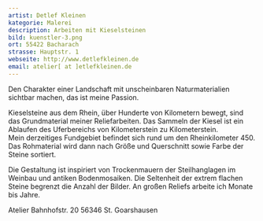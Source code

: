 ```yaml
---
artist: Detlef Kleinen
kategorie: Malerei
description: Arbeiten mit Kieselsteinen
bild: kuenstler-3.png
ort: 55422 Bacharach
strasse: Hauptstr. 1
webseite: http://www.detlefkleinen.de
email: atelier[ at ]etlefkleinen.de  
---
```


Den Charakter einer Landschaft mit unscheinbaren Naturmaterialien sichtbar machen, das ist meine Passion.

Kieselsteine aus dem Rhein, über Hunderte von Kilometern bewegt, sind das Grundmaterial meiner Reliefarbeiten. Das Sammeln der Kiesel ist ein Ablaufen des Uferbereichs von Kilometerstein zu Kilometerstein.   
Mein derzeitiges Fundgebiet befindet sich rund um den Rheinkilometer 450. Das Rohmaterial wird dann nach
Größe und Querschnitt sowie Farbe der Steine sortiert.

Die Gestaltung ist inspiriert von Trockenmauern der Steilhanglagen im Weinbau und antiken Bodenmosaiken.
Die Seltenheit der extrem flachen Steine begrenzt die Anzahl der Bilder. An großen Reliefs arbeite ich Monate bis Jahre.

Atelier
Bahnhofstr. 20
56346 St. Goarshausen

